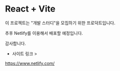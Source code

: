 # React + Vite

이 프로젝트는 "개발 스터디"을 모집하기 위한 프로덕트입니다.

추후 Netlify를 이용해서 배포할 예정입니다.

감사합니다.

- 사이트 링크 >

https://www.netlify.com/
